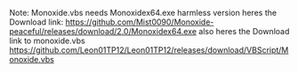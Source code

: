 Note: Monoxide.vbs needs Monoxidex64.exe harmless version heres the Download link:
https://github.com/Mist0090/Monoxide-peaceful/releases/download/2.0/Monoxidex64.exe
also heres the Download link to monoxide.vbs
https://github.com/Leon01TP12/Leon01TP12/releases/download/VBScript/Monoxide.vbs
